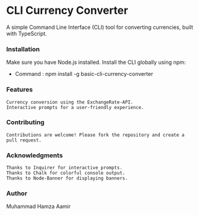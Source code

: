 # CLI Currency Converter

  A simple Command Line Interface (CLI) tool for converting currencies, built with TypeScript.

### Installation
   Make sure you have Node.js installed.
   Install the CLI globally using npm:
 
   * Command : npm install -g basic-cli-currency-converter
   

### Features
    Currency conversion using the ExchangeRate-API.
    Interactive prompts for a user-friendly experience.

### Contributing
    Contributions are welcome! Please fork the repository and create a pull request.


### Acknowledgments
    Thanks to Inquirer for interactive prompts.
    Thanks to Chalk for colorful console output.
    Thanks to Node-Banner for displaying banners.

### Author
Muhammad Hamza Aamir
